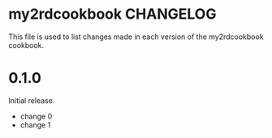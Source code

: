# my2rdcookbook CHANGELOG

This file is used to list changes made in each version of the my2rdcookbook cookbook.

# 0.1.0

Initial release.

- change 0
- change 1


